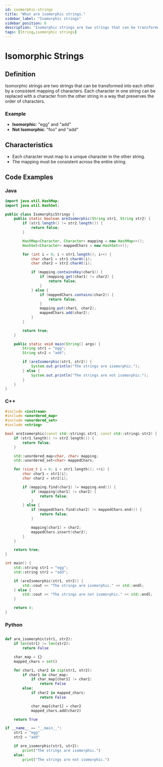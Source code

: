 ```yaml
---
id: isomorphic-strings
title: "What are isomorphic strings."
sidebar_label: "Isomorphic strings"
sidebar_position: 6
description: "Isomorphic strings are two strings that can be transformed into each other by a consistent mapping of characters. "
tags: [String,isomorphic strings]
---
```


# Isomorphic Strings

## Definition
Isomorphic strings are two strings that can be transformed into each other by a consistent mapping of characters. Each character in one string can be replaced with a character from the other string in a way that preserves the order of characters.

### Example
- **Isomorphic**: "egg" and "add"
- **Not Isomorphic**: "foo" and "add"

## Characteristics
- Each character must map to a unique character in the other string.
- The mapping must be consistent across the entire string.

## Code Examples

### Java

```java
import java.util.HashMap;
import java.util.HashSet;

public class IsomorphicStrings {
    public static boolean areIsomorphic(String str1, String str2) {
        if (str1.length() != str2.length()) {
            return false;
        }

        HashMap<Character, Character> mapping = new HashMap<>();
        HashSet<Character> mappedChars = new HashSet<>();

        for (int i = 0; i < str1.length(); i++) {
            char char1 = str1.charAt(i);
            char char2 = str2.charAt(i);

            if (mapping.containsKey(char1)) {
                if (mapping.get(char1) != char2) {
                    return false;
                }
            } else {
                if (mappedChars.contains(char2)) {
                    return false;
                }
                mapping.put(char1, char2);
                mappedChars.add(char2);
            }
        }

        return true;
    }

    public static void main(String[] args) {
        String str1 = "egg";
        String str2 = "add";

        if (areIsomorphic(str1, str2)) {
            System.out.println("The strings are isomorphic.");
        } else {
            System.out.println("The strings are not isomorphic.");
        }
    }
}
```


### C++
```C++
#include <iostream>
#include <unordered_map>
#include <unordered_set>
#include <string>

bool areIsomorphic(const std::string& str1, const std::string& str2) {
    if (str1.length() != str2.length()) {
        return false;
    }

    std::unordered_map<char, char> mapping;
    std::unordered_set<char> mappedChars;

    for (size_t i = 0; i < str1.length(); ++i) {
        char char1 = str1[i];
        char char2 = str2[i];

        if (mapping.find(char1) != mapping.end()) {
            if (mapping[char1] != char2) {
                return false;
            }
        } else {
            if (mappedChars.find(char2) != mappedChars.end()) {
                return false;
            }

            mapping[char1] = char2;
            mappedChars.insert(char2);
        }
    }

    return true;
}

int main() {
    std::string str1 = "egg";
    std::string str2 = "add";

    if (areIsomorphic(str1, str2)) {
        std::cout << "The strings are isomorphic." << std::endl;
    } else {
        std::cout << "The strings are not isomorphic." << std::endl;
    }

    return 0;
}
```

### Python
```Python

def are_isomorphic(str1, str2):
    if len(str1) != len(str2):
        return False

    char_map = {}
    mapped_chars = set()

    for char1, char2 in zip(str1, str2):
        if char1 in char_map:
            if char_map[char1] != char2:
                return False
        else:
            if char2 in mapped_chars:
                return False

            char_map[char1] = char2
            mapped_chars.add(char2)

    return True

if __name__ == "__main__":
    str1 = "egg"
    str2 = "add"

    if are_isomorphic(str1, str2):
        print("The strings are isomorphic.")
    else:
        print("The strings are not isomorphic.")
```